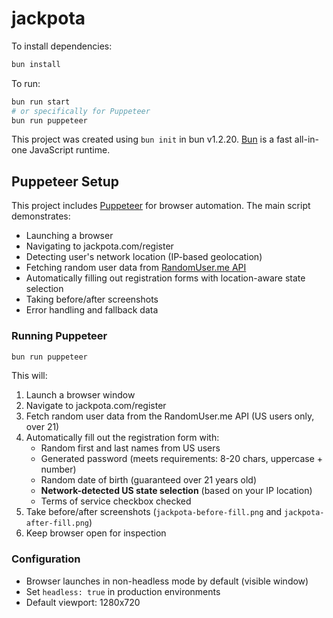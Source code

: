 # jackpota

To install dependencies:

```bash
bun install
```

To run:

```bash
bun run start
# or specifically for Puppeteer
bun run puppeteer
```

This project was created using `bun init` in bun v1.2.20. [Bun](https://bun.com) is a fast all-in-one JavaScript runtime.

## Puppeteer Setup

This project includes [Puppeteer](https://pptr.dev/) for browser automation. The main script demonstrates:

- Launching a browser
- Navigating to jackpota.com/register
- Detecting user's network location (IP-based geolocation)
- Fetching random user data from [RandomUser.me API](https://randomuser.me/)
- Automatically filling out registration forms with location-aware state selection
- Taking before/after screenshots
- Error handling and fallback data

### Running Puppeteer

```bash
bun run puppeteer
```

This will:
1. Launch a browser window
2. Navigate to jackpota.com/register
3. Fetch random user data from the RandomUser.me API (US users only, over 21)
4. Automatically fill out the registration form with:
   - Random first and last names from US users
   - Generated password (meets requirements: 8-20 chars, uppercase + number)
   - Random date of birth (guaranteed over 21 years old)
   - **Network-detected US state selection** (based on your IP location)
   - Terms of service checkbox checked
5. Take before/after screenshots (`jackpota-before-fill.png` and `jackpota-after-fill.png`)
6. Keep browser open for inspection

### Configuration

- Browser launches in non-headless mode by default (visible window)
- Set `headless: true` in production environments
- Default viewport: 1280x720
